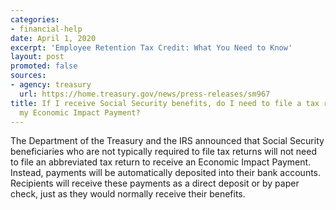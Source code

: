 ```yaml
---
categories:
- financial-help
date: April 1, 2020
excerpt: 'Employee Retention Tax Credit: What You Need to Know'
layout: post
promoted: false
sources:
- agency: treasury
  url: https://home.treasury.gov/news/press-releases/sm967
title: If I receive Social Security benefits, do I need to file a tax return to receive
  my Economic Impact Payment?
---
```


The Department of the Treasury and the IRS announced that Social Security beneficiaries who are not typically required to file tax returns will not need to file an abbreviated tax return to receive an Economic Impact Payment. Instead, payments will be automatically deposited into their bank accounts. Recipients will receive these payments as a direct deposit or by paper check, just as they would normally receive their benefits.
